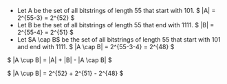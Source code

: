 <ul>
    <li>Let A be the set of all bitstrings of length 55 that start with 101.
        $ |A| = 2^{55-3} = 2^{52} $
    <li>Let B be the set of all bitstrings of length 55 that end with 1111.
        $ |B| = 2^{55-4} = 2^{51} $
    <li>Let $A \cap B$ be the set of all bitstrings of length 55 that start with 101 and end with 1111.
        $ |A \cap B| = 2^{55-3-4} = 2^{48} $
</ul>
$ |A \cup B| = |A| + |B| - |A \cap B| $

$ |A \cup B| = 2^{52} + 2^{51} - 2^{48} $
